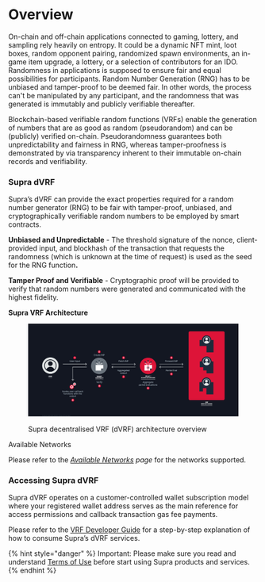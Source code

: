 # Overview

On-chain and off-chain applications connected to gaming, lottery, and sampling rely heavily on entropy. It could be a dynamic NFT mint, loot boxes, random opponent pairing, randomized spawn environments, an in-game item upgrade, a lottery, or a selection of contributors for an IDO. Randomness in applications is supposed to ensure fair and equal possibilities for participants. Random Number Generation (RNG) has to be unbiased and tamper-proof to be deemed fair. In other words, the process can't be manipulated by any participant, and the randomness that was generated is immutably and publicly verifiable thereafter.

Blockchain-based verifiable random functions (VRFs) enable the generation of numbers that are as good as random (pseudorandom) and can be (publicly) verified on-chain. Pseudorandomness guarantees both unpredictability and fairness in RNG, whereas tamper-proofness is demonstrated by via transparency inherent to their immutable on-chain records and verifiability.

### Supra dVRF

Supra’s dVRF can provide the exact properties required for a random number generator (RNG) to be fair with tamper-proof, unbiased, and cryptographically verifiable random numbers to be employed by smart contracts.

**Unbiased and Unpredictable** - The threshold signature of the nonce, client-provided input, and blockhash of the transaction that requests the randomness (which is unknown at the time of request) is used as the seed for the RNG functio&#x6E;**.**

**Tamper Proof and Verifiable** - Cryptographic proof will be provided to verify that random numbers were generated and communicated with the highest fidelity.

**Supra VRF Architecture**

<figure><img src=".gitbook/assets/SupraDVRF.png" alt=""><figcaption><p>Supra decentralised VRF (dVRF) architecture overview</p></figcaption></figure>

Available Networks

Please refer to the [_Available Networks_](./#available-networks) _page_ for the networks supported.

### Accessing Supra dVRF

Supra dVRF  operates on a customer-controlled wallet subscription model where your registered wallet address serves as the main reference for access permissions and callback transaction gas fee payments.

Please refer to the [VRF Developer Guide](build-supra-l1-dvrf-2.0/v2-guide.md) for a step-by-step explanation of how to consume Supra’s dVRF services.

{% hint style="danger" %}
Important: Please make sure you read and understand [Terms of Use](https://supra.com/terms-of-use/) before start using Supra products and services.
{% endhint %}
